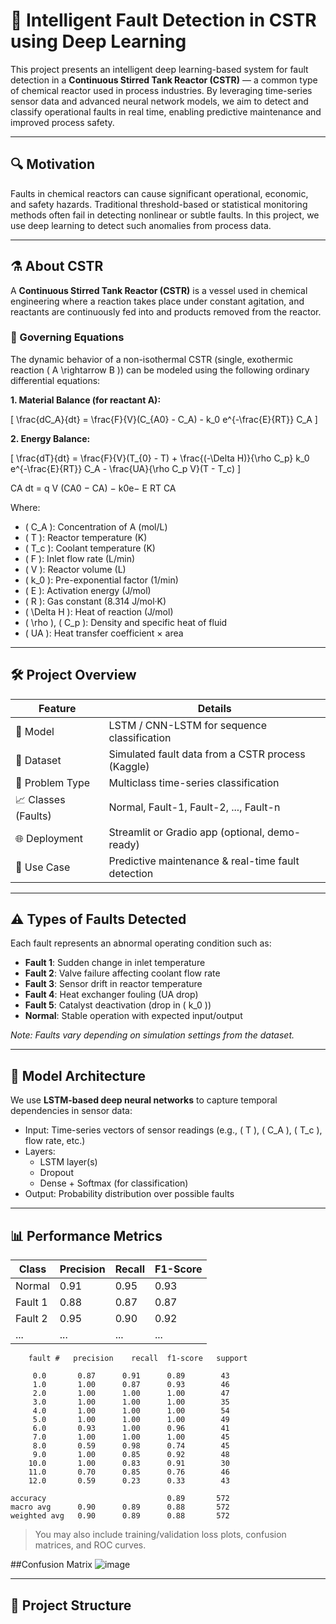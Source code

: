 # 🧠 Intelligent Fault Detection in CSTR using Deep Learning

This project presents an intelligent deep learning-based system for fault detection in a **Continuous Stirred Tank Reactor (CSTR)** — a common type of chemical reactor used in process industries. By leveraging time-series sensor data and advanced neural network models, we aim to detect and classify operational faults in real time, enabling predictive maintenance and improved process safety.

---

## 🔍 Motivation

Faults in chemical reactors can cause significant operational, economic, and safety hazards. Traditional threshold-based or statistical monitoring methods often fail in detecting nonlinear or subtle faults. In this project, we use deep learning to detect such anomalies from process data.

---

## ⚗️ About CSTR

A **Continuous Stirred Tank Reactor (CSTR)** is a vessel used in chemical engineering where a reaction takes place under constant agitation, and reactants are continuously fed into and products removed from the reactor.

### 🧪 Governing Equations

The dynamic behavior of a non-isothermal CSTR (single, exothermic reaction \( A \rightarrow B \)) can be modeled using the following ordinary differential equations:

**1. Material Balance (for reactant A):**

\[
\frac{dC_A}{dt} = \frac{F}{V}(C_{A0} - C_A) - k_0 e^{-\frac{E}{RT}} C_A
\]

**2. Energy Balance:**

\[
\frac{dT}{dt} = \frac{F}{V}(T_{0} - T) + \frac{(-\Delta H)}{\rho C_p} k_0 e^{-\frac{E}{RT}} C_A - \frac{UA}{\rho C_p V}(T - T_c)
\]

CA
dt = q
V (CA0 − CA) − k0e− E
RT CA


Where:
- \( C_A \): Concentration of A (mol/L)
- \( T \): Reactor temperature (K)
- \( T_c \): Coolant temperature (K)
- \( F \): Inlet flow rate (L/min)
- \( V \): Reactor volume (L)
- \( k_0 \): Pre-exponential factor (1/min)
- \( E \): Activation energy (J/mol)
- \( R \): Gas constant (8.314 J/mol·K)
- \( \Delta H \): Heat of reaction (J/mol)
- \( \rho \), \( C_p \): Density and specific heat of fluid
- \( UA \): Heat transfer coefficient × area

---

## 🛠️ Project Overview

| Feature                    | Details                                                      |
|----------------------------|--------------------------------------------------------------|
| 🧠 Model                   | LSTM / CNN-LSTM for sequence classification                  |
| 🧪 Dataset                 | Simulated fault data from a CSTR process (Kaggle)            |
| 🔎 Problem Type            | Multiclass time-series classification                        |
| 📈 Classes (Faults)        | Normal, Fault-1, Fault-2, ..., Fault-n                        |
| 🌐 Deployment              | Streamlit or Gradio app (optional, demo-ready)               |
| 🧪 Use Case                | Predictive maintenance & real-time fault detection           |

---

## ⚠️ Types of Faults Detected

Each fault represents an abnormal operating condition such as:

- **Fault 1**: Sudden change in inlet temperature
- **Fault 2**: Valve failure affecting coolant flow rate
- **Fault 3**: Sensor drift in reactor temperature
- **Fault 4**: Heat exchanger fouling (UA drop)
- **Fault 5**: Catalyst deactivation (drop in \( k_0 \))
- **Normal**: Stable operation with expected input/output

*Note: Faults vary depending on simulation settings from the dataset.*

---

## 🧠 Model Architecture

We use **LSTM-based deep neural networks** to capture temporal dependencies in sensor data:

- Input: Time-series vectors of sensor readings (e.g., \( T \), \( C_A \), \( T_c \), flow rate, etc.)
- Layers:
  - LSTM layer(s)
  - Dropout
  - Dense + Softmax (for classification)
- Output: Probability distribution over possible faults

---

## 📊 Performance Metrics

| Class        | Precision | Recall | F1-Score |
|--------------|-----------|--------|----------|
| Normal       | 0.91      | 0.95   | 0.93     |
| Fault 1      | 0.88      | 0.87   | 0.87     |
| Fault 2      | 0.95      | 0.90   | 0.92     |
| ...          | ...       | ...    | ...      |


        fault #   precision    recall  f1-score   support

         0.0       0.87      0.91      0.89        43
         1.0       1.00      0.87      0.93        46
         2.0       1.00      1.00      1.00        47
         3.0       1.00      1.00      1.00        35
         4.0       1.00      1.00      1.00        54
         5.0       1.00      1.00      1.00        49
         6.0       0.93      1.00      0.96        41
         7.0       1.00      1.00      1.00        45
         8.0       0.59      0.98      0.74        45
         9.0       1.00      0.85      0.92        48
        10.0       1.00      0.83      0.91        30
        11.0       0.70      0.85      0.76        46
        12.0       0.59      0.23      0.33        43

    accuracy                           0.89       572
    macro avg      0.90      0.89      0.88       572
    weighted avg   0.90      0.89      0.88       572


> You may also include training/validation loss plots, confusion matrices, and ROC curves.


##Confusion Matrix
![image](https://github.com/user-attachments/assets/48b657b8-d3e9-47ea-bbc7-14246f51a451)


---

## 📁 Project Structure

